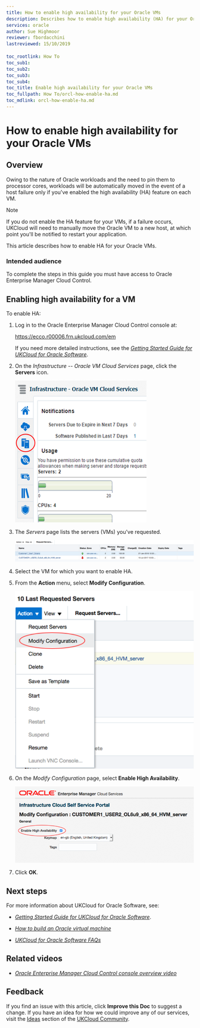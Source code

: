 ```yaml
---
title: How to enable high availability for your Oracle VMs
description: Describes how to enable high availability (HA) for your Oracle VMs so that workloads are automatically moved in the event of a host failure
services: oracle
author: Sue Highmoor
reviewer: fbordacchini
lastreviewed: 15/10/2019

toc_rootlink: How To
toc_sub1: 
toc_sub2:
toc_sub3:
toc_sub4:
toc_title: Enable high availability for your Oracle VMs
toc_fullpath: How To/orcl-how-enable-ha.md
toc_mdlink: orcl-how-enable-ha.md
---
```


# How to enable high availability for your Oracle VMs

## Overview

Owing to the nature of Oracle workloads and the need to pin them to processor cores, workloads will be automatically moved in the event of a host failure only if you've enabled the high availability (HA) feature
on each VM.

> [!NOTE]
> If you do not enable the HA feature for your VMs, if a failure occurs, UKCloud will need to manually move the Oracle VM to a new host, at which point you'll be notified to restart your application.

This article describes how to enable HA for your Oracle VMs.

### Intended audience

To complete the steps in this guide you must have access to Oracle Enterprise Manager Cloud Control.

## Enabling high availability for a VM

To enable HA:

1. Log in to the Oracle Enterprise Manager Cloud Control console at:

    <https://ecco.r00006.frn.ukcloud.com/em>

    If you need more detailed instructions, see the [*Getting Started Guide for UKCloud for Oracle Software*](orcl-gs.md).

2. On the *Infrastructure -- Oracle VM Cloud Services* page, click the **Servers** icon.

    ![Servers icon](images/orcl-oem-ico-servers.png)

3. The *Servers* page lists the servers (VMs) you've requested.

    ![Servers page](images/orcl-console-servers-ha.png)

4. Select the VM for which you want to enable HA.

5. From the **Action** menu, select **Modify Configuration**.

    ![Modify Configuration menu option](images/orcl-console-mnu-modify-config.png)

6. On the *Modify Configuration* page, select **Enable High Availability**.

    ![Enable High Availability option](images/orcl-console-modify-config-ha.png)

7. Click **OK**.

## Next steps

For more information about UKCloud for Oracle Software, see:

- [*Getting Started Guide for UKCloud for Oracle Software*](orcl-gs.md).

- [*How to build an Oracle virtual machine*](orcl-how-build-vm.md)

- [*UKCloud for Oracle Software FAQs*](orcl-faq.md)

## Related videos

- [*Oracle Enterprise Manager Cloud Control console overview video*](orcl-vid-overview.md)

## Feedback

If you find an issue with this article, click **Improve this Doc** to suggest a change. If you have an idea for how we could improve any of our services, visit the [Ideas](https://community.ukcloud.com/ideas) section of the [UKCloud Community](https://community.ukcloud.com).
